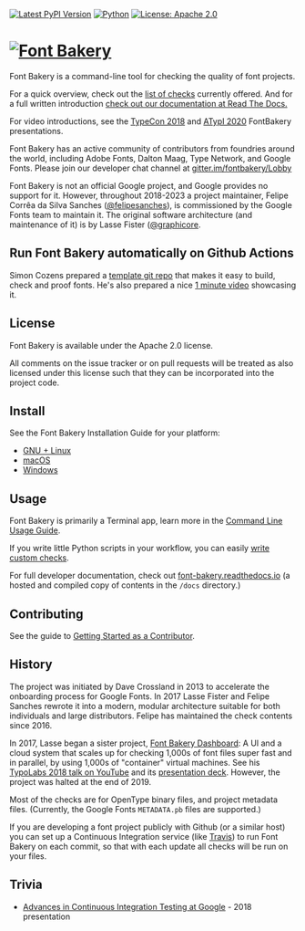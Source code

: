 [![Latest PyPI Version](https://img.shields.io/pypi/v/fontbakery.svg?style=flat)](https://pypi.python.org/pypi/fontbakery/)
[![Python](https://img.shields.io/pypi/pyversions/fontbakery.svg?style=flat)](https://pypi.python.org/pypi/fontbakery/)
[![License: Apache 2.0](https://img.shields.io/badge/License-Apache%202.0-brightgreen.svg)](https://github.com/fonttools/fontbakery/blob/main/LICENSE.txt)

# [![Font Bakery](data/logo.png)](http://fontbakery.com)

Font Bakery is a command-line tool for checking the quality of font projects.

For a quick overview, check out the [list of checks](https://font-bakery.readthedocs.io/en/stable/fontbakery/profiles/index.html) currently offered.
And for a full written introduction [check out our documentation at Read The Docs.](https://font-bakery.readthedocs.io/en/stable)

For video introductions, see the [TypeCon 2018](https://www.youtube.com/watch?v=5S3cN3VHfBg) and [ATypI 2020](https://www.youtube.com/watch?v=6OKE6p9E0eY)  FontBakery presentations.

Font Bakery has an active community of contributors from foundries around the world, including Adobe Fonts, Dalton Maag, Type Network, and Google Fonts. Please join our developer chat channel at [gitter.im/fontbakery/Lobby](https://gitter.im/fontbakery/Lobby)

Font Bakery is not an official Google project, and Google provides no support for it.
However, throughout 2018-2023 a project maintainer, Felipe Corrêa da Silva Sanches ([@felipesanches](https://github.com/felipesanches)), is commissioned by the Google Fonts team to maintain it.
The original software architecture (and maintenance of it) is by Lasse Fister ([@graphicore](https://github.com/graphicore).

## Run Font Bakery automatically on Github Actions

Simon Cozens prepared a [template git repo](https://github.com/googlefonts/Unified-Font-Repository) that makes it easy to build, check and proof fonts. He's also prepared a nice [1 minute video](https://twitter.com/simoncozens/status/1405267459028905984) showcasing it.

## License

Font Bakery is available under the Apache 2.0 license.

All comments on the issue tracker or on pull requests will be treated as also licensed under this license such that they can be incorporated into the project code.

## Install

See the Font Bakery Installation Guide for your platform:

- [GNU + Linux](https://font-bakery.readthedocs.io/en/stable/user/installation/install-gnu-linux.html)
- [macOS](https://font-bakery.readthedocs.io/en/stable/user/installation/install-macos.html)
- [Windows](https://font-bakery.readthedocs.io/en/stable/user/installation/install-windows.html)

## Usage

Font Bakery is primarily a Terminal app, learn more in the [Command Line Usage Guide](https://font-bakery.readthedocs.io/en/stable/user/USAGE.html).

If you write little Python scripts in your workflow, you can easily [write custom checks](https://font-bakery.readthedocs.io/en/stable/developer/writing-profiles.html).

For full developer documentation, check out [font-bakery.readthedocs.io](https://font-bakery.readthedocs.io) (a hosted and compiled copy of contents in the `/docs` directory.)

## Contributing

See the guide to [Getting Started as a Contributor](https://font-bakery.readthedocs.io/en/stable/developer/contrib-getting-started.html).

## History

The project was initiated by Dave Crossland in 2013 to accelerate the onboarding process for Google Fonts. 
In 2017 Lasse Fister and Felipe Sanches rewrote it into a modern, modular architecture suitable for both individuals and large distributors.
Felipe has maintained the check contents since 2016.

In 2017, Lasse began a sister project, [Font Bakery Dashboard](https://GitHub.com/GoogleFonts/Fontbakery-Dashboard):
A UI and a cloud system that scales up for checking 1,000s of font files super fast and in parallel, by using 1,000s of "container" virtual machines.
See his [TypoLabs 2018 talk on YouTube](https://www.youtube.com/watch?v=Kqhzg89zKYw) and its [presentation deck](https://docs.google.com/presentation/d/14dU3cUXelwvpVokhKYmJ6jT51AASDaOFyEUSdxb0RAg/).
However, the project was halted at the end of 2019.

Most of the checks are for OpenType binary files, and project metadata files. 
(Currently, the Google Fonts `METADATA.pb` files are supported.)

If you are developing a font project publicly with Github (or a similar host) you can set up a Continuous Integration service (like [Travis](https://www.travis-ci.org)) to run Font Bakery on each commit, so that with each update all checks will be run on your files.

## Trivia

* [Advances in Continuous Integration Testing at Google](https://ai.google/research/pubs/pub46593) - 2018 presentation
